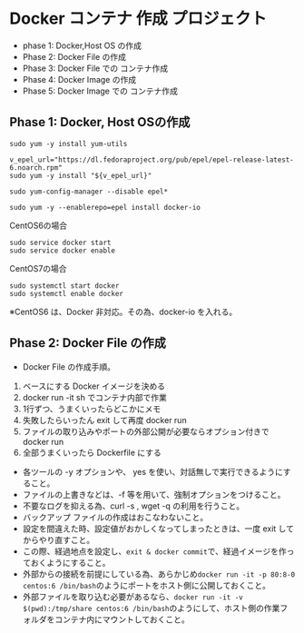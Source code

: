 # Docker コンテナ 作成 プロジェクト

- phase 1: Docker,Host OS の作成
- Phase 2: Docker File の作成
- Phase 3: Docker File での コンテナ作成
- Phase 4: Docker Image の作成
- Phase 5: Docker Image での コンテナ作成

## Phase 1: Docker, Host OSの作成

```
sudo yum -y install yum-utils
```
```
v_epel_url="https://dl.fedoraproject.org/pub/epel/epel-release-latest-6.noarch.rpm"
sudo yum -y install "${v_epel_url}"
```
```
sudo yum-config-manager --disable epel*
```
```
sudo yum -y --enablerepo=epel install docker-io
```
CentOS6の場合
```
sudo service docker start
sudo service docker enable
```
CentOS7の場合
```
sudo systemctl start docker
sudo systemctl enable docker
```


※CentOS6 は、Docker 非対応。その為、docker-io を入れる。

## Phase 2: Docker File の作成

- Docker File の作成手順。
1. ベースにする Docker イメージを決める
1. docker run -it <docker-image> sh でコンテナ内部で作業
1. 1行ずつ、うまくいったらどこかにメモ
1. 失敗したらいったん exit して再度 docker run
1. ファイルの取り込みやポートの外部公開が必要ならオプション付きで docker run
1. 全部うまくいったら Dockerfile にする

- 各ツールの -y オプションや、 yes を使い、対話無しで実行できるようにすること。
- ファイルの上書きなどは、-f 等を用いて、強制オプションをつけること。
- 不要なログを抑える為、curl -s , wget -q の利用を行うこと。
- バックアップ ファイルの作成はおこなわないこと。
- 設定を間違えた時、設定値がおかしくなってしまったときは、一度 exit してからやり直すこと。
- この際、経過地点を設定し、`exit & docker commit`で、経過イメージを作っておくようにすること。
- 外部からの接続を前提にしている為、あらかじめ`docker run -it -p 80:8-0 centos:6 /bin/bash`のようにポートをホスト側に公開しておくこと。
- 外部ファイルを取り込む必要があるなら、`docker run -it -v $(pwd):/tmp/share centos:6 /bin/bash`のようにして、ホスト側の作業フォルダをコンテナ内にマウントしておくこと。


